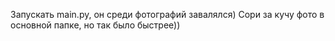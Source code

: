 Запускать main.py, он среди фотографий завалялся) Сори за кучу фото в основной папке, но так было быстрее))

